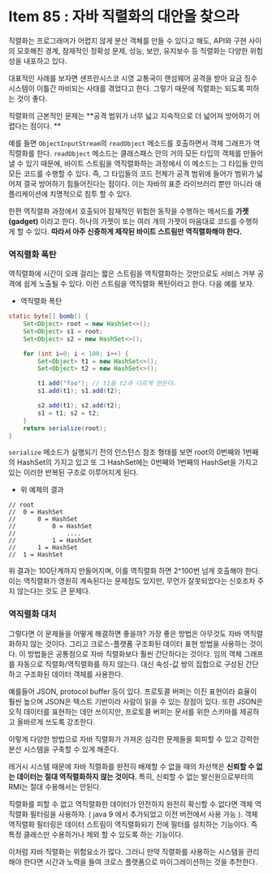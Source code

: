 # Item 85 : 자바 직렬화의 대안을 찾으라

직렬화는 프로그래머가 어렵지 않게 분산 객체를 만들 수 있다고 해도, API와 구현 사이의 모호해진 경계, 잠재적인 정확성 문제, 성능, 보안, 유지보수 등 직렬화는 다양한 위험성을 내포하고 있다.

대표적인 사례를 보자면 샌프란시스코 시영 교통국이 랜섬웨어 공격을 받아 요금 징수 시스템이 이틀간 마비되는 사태를 겪었다고 한다. 그렇기 때문에 직렬화는 되도록 피하는 것이 좋다. 

직렬화의 근본적인 문제는 **공격 범위가 너무 넓고 지속적으로 더 넓어져 방어하기 어렵다는 점이다. **

예를 들면 ``ObjectInputStream``의 ``readObject`` 메소드를 호출하면서 객체 그래프가 역직렬화를 한다. ``readObject`` 메소드는 클래스패스 안의 거의 모든 타입의 객체를 만들어 낼 수 있기 때문에, 바이트 스트림을 역직렬화하는 과정에서 이 메소드는 그 타입들 안의 모든 코드를 수행할 수 있다. 즉, 그 타입들의 코드 전체가 공격 범위에 들어가 범위가 넓어져 결국 방어하기 힘들어진다는 점이다. 이는 자바의 표준 라이브러리 뿐만 아니라 애플리케이션에 치명적으로 침투 할 수 있다. 

한편 역직렬화 과정에서 호출되어 잠재적인 위험한 동작을 수행하는 메서드를 **가젯(gadget)** 이라고 한다. 하나의 가젯이 또는 여러 개의 가젯이 마음대로 코드를 수행하게 할 수 있다. **따라서 아주 신중하게 제작된 바이트 스트림만 역직렬화해야 한다.** 



### 역직렬화 폭탄

역직렬화에 시간이 오래 걸리는 짧은 스트림을 역직렬화하는 것만으로도 서비스 거부 공격에 쉽게 노출될 수 있다. 이런 스트림을 역직렬화 폭탄이라고 한다. 다음 예를 보자.

* 역직렬화 폭탄 

```java
static byte[] bomb() {
    Set<Object> root = new HashSet<>();
    Set<Object> s1 = root;
    Set<Object> s2 = new HashSet<>();

    for (int i=0; i < 100; i++) {
        Set<Object> t1 = new HashSet<>();
        Set<Object> t2 = new HashSet<>();

        t1.add("foo"); // t1을 t2과 다르게 만든다.
        s1.add(t1); s1.add(t2);

        s2.add(t1); s2.add(t2);
        s1 = t1; s2 = t2;
    }
    return serialize(root);
}
```

``serialize`` 메소드가 실행되기 전의 인스턴스 참조 형태를 보면 root의 0번째와 1번째의 HashSet의 가지고 있고 또 그 HashSet에는 0번째와 1번째의 HashSet을 가지고 있는 이러한 반복된 구조로 이루어지게 된다.

* 위 예제의 결과

```
// root
//	0 = HashSet
//		0 = HashSet
//			0 = HashSet
// 				....
//			1 = HashSet
//		1 = HashSet
//	1 = HashSet
```

위 결과는 100단계까지 만들어지며, 이를 역직렬화 하면 2^100번 넘게 호출해야 한다. 이는 역직렬화가 영원히 계속된다는 문제점도 있지만, 무언가 잘못되었다는 신호조차 주지 않는다는 것도 큰 문제다.



### 역직렬화 대처

그렇다면 이 문제들을 어떻게 해결하면 좋을까? 가장 좋은 방법은 아무것도 자바 역직렬화하지 않는 것이다. 그리고 크로스-플랫폼 구조화된 데이터 표현 방법을 사용하는 것이다. 이 방법들은 공통점으로 자바 직렬화보다 훨씬 간단하다는 것이다. 임의 객체 그래프를 자동으로 직렬화/역직렬화를 하지 않는다. 대신 속성-값 쌍의 집합으로 구성된 간단하고 구조화된 데이터 객체를 사용한다.

 예를들어 JSON, protocol buffer 등이 있다. 프로토콜 버퍼는 이진 표현이라 효율이 훨씬 높으며 JSON은 텍스트 기반이라 사람이 읽을 수 있는 장점이 있다. 또한 JSON은 오직 데이터를 표현하는 데만 쓰이지만, 프로토콜 버퍼는 문서를 위한 스키마를 제공하고 올바르게 쓰도록 강조한다. 

이렇게 다양한 방법으로 자바 직렬화가 가져온 심각한 문제들을 회피할 수 있고 강력한 분산 시스템을 구축할 수 있게 해준다.

레거시 시스템 때문에 자바 직렬화를 완전히 배제할 수 없을 때의 차선책은 **신뢰할 수 없는 데이터는 절대 역직렬화하지 않는 것이다.** 특히, 신뢰할 수 없는 발신원으로부터의 RMI는 절대 수용해서는 안된다. 

직렬화를 피할 수 없고 역직렬화한 데이터가 안전하지 완전히 확신할 수 없다면 객체 역직렬화 필터링을 사용하자. ( java 9 에서 추가되었고 이전 버전에서 사용 가능 ). 객체 역직렬화 필터링은 데이터 스트림이 역직렬화되기 전에 필터를 설치하는 기능이다. 즉 특정 클래스만 수용하거나 제외 할 수 있도록 하는 기능이다.

이처럼 자바 직렬화는 위험요소가 많다. 그러니 만약 직렬화를 사용하는 시스템을 관리해야 한다면 시간과 노력을 들여 크로스 플랫폼으로 마이그레이션하는 것을 추천한다.